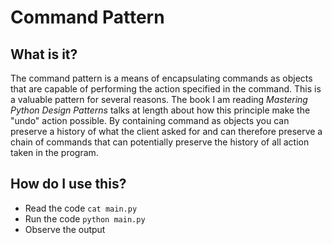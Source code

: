 # Command Pattern

## What is it?

The command pattern is a means of encapsulating commands as objects that are capable of performing the action specified in the command. This is a valuable pattern for several reasons. The book I am reading _Mastering Python Design Patterns_ talks at length about how this principle make the "undo" action possible. By containing command as objects you can preserve a history of what the client asked for and can therefore preserve a chain of commands that can potentially preserve the history of all action taken in the program.

## How do I use this?

- Read the code `cat main.py`
- Run the code `python main.py`
- Observe the output 